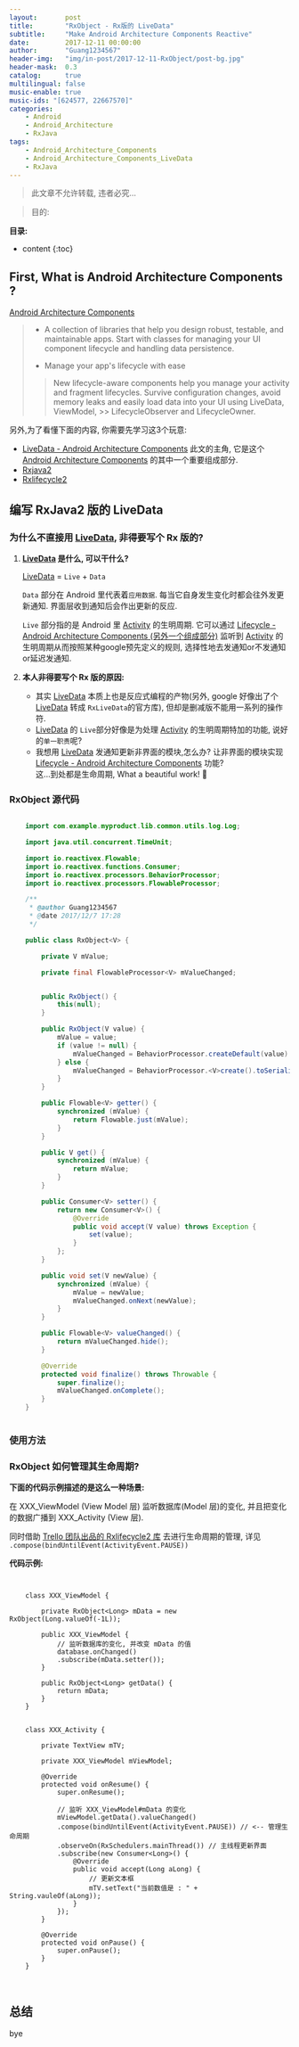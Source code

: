 ```yaml
---
layout:       post
title:        "RxObject - Rx版的 LiveData"
subtitle:     "Make Android Architecture Components Reactive"
date:         2017-12-11 00:00:00
author:       "Guang1234567"
header-img:   "img/in-post/2017-12-11-RxObject/post-bg.jpg"
header-mask:  0.3
catalog:      true
multilingual: false
music-enable: true
music-ids: "[624577, 22667570]"
categories: 
    - Android
    - Android_Architecture
    - RxJava
tags:
    - Android_Architecture_Components
    - Android_Architecture_Components_LiveData
    - RxJava
---
```



> 此文章不允许转载, 违者必究...

> 目的: 

**目录:**

* content
{:toc}


## First, What is Android Architecture Components ?

[Android Architecture Components][1]

> - A collection of libraries that help you design robust, testable, and maintainable apps. Start with classes for managing your UI component lifecycle and handling data persistence.
>
>
> - Manage your app's lifecycle with ease
>> New lifecycle-aware components help you manage your activity and fragment lifecycles. Survive configuration changes, avoid memory leaks and easily load data into your UI using LiveData, ViewModel, >> LifecycleObserver and LifecycleOwner.

另外,为了看懂下面的内容, 你需要先学习这3个玩意:

- [LiveData - Android Architecture Components][2] <i class="fa fa-hand-o-left fa-lg"></i> 此文的主角, 它是这个 [Android Architecture Components][1] 的其中一个重要组成部分.
- [Rxjava2][3]
- [Rxlifecycle2](https://github.com/trello/RxLifecycle)



## 编写 RxJava2 版的 LiveData


### 为什么不直接用 [LiveData][2], 非得要写个 Rx 版的?

1. **[LiveData][2] 是什么, 可以干什么?**

    [LiveData][2] = `Live` + `Data`

    `Data` 部分在 Android 里代表着`应用数据`.  每当它自身发生变化时都会往外发更新通知. 界面层收到通知后会作出更新的反应.

    `Live` 部分指的是 Android 里 [Activity][5] 的生明周期. 它可以通过 [Lifecycle - Android Architecture Components (另外一个组成部分)][4] 监听到 [Activity][5] 的生明周期从而按照某种google预先定义的规则, 选择性地去发通知or不发通知or延迟发通知.


2. **本人非得要写个 Rx 版的原因:**

    - 其实 [LiveData][2] 本质上也是反应式编程的产物(另外, google 好像出了个 [LiveData][2] 转成 `RxLiveData`的官方库), 但却是删减版不能用一系列的操作符.
    - [LiveData][2] 的 `Live`部分好像是为处理 [Activity][5] 的生明周期特加的功能, 说好的`单一职责`呢?
    - 我想用 [LiveData][2] 发通知更新非界面的模块,怎么办? 让非界面的模块实现 [Lifecycle - Android Architecture Components][4] 功能? <br/> 这...到处都是生命周期, What a beautiful work! 🏥

### RxObject 源代码

```java

    import com.example.myproduct.lib.common.utils.log.Log;

    import java.util.concurrent.TimeUnit;

    import io.reactivex.Flowable;
    import io.reactivex.functions.Consumer;
    import io.reactivex.processors.BehaviorProcessor;
    import io.reactivex.processors.FlowableProcessor;

    /**
     * @author Guang1234567
     * @date 2017/12/7 17:28
     */

    public class RxObject<V> {

        private V mValue;

        private final FlowableProcessor<V> mValueChanged;


        public RxObject() {
            this(null);
        }

        public RxObject(V value) {
            mValue = value;
            if (value != null) {
                mValueChanged = BehaviorProcessor.createDefault(value).toSerialized();
            } else {
                mValueChanged = BehaviorProcessor.<V>create().toSerialized();
            }
        }

        public Flowable<V> getter() {
            synchronized (mValue) {
                return Flowable.just(mValue);
            }
        }

        public V get() {
            synchronized (mValue) {
                return mValue;
            }
        }

        public Consumer<V> setter() {
            return new Consumer<V>() {
                @Override
                public void accept(V value) throws Exception {
                    set(value);
                }
            };
        }

        public void set(V newValue) {
            synchronized (mValue) {
                mValue = newValue;
                mValueChanged.onNext(newValue);
            }
        }

        public Flowable<V> valueChanged() {
            return mValueChanged.hide();
        }

        @Override
        protected void finalize() throws Throwable {
            super.finalize();
            mValueChanged.onComplete();
        }
    }
    
```


### 使用方法

<script type="syntaxhighlighter" class="brush: bash; gutter: true; ruler: true; first-line: 1; highlight: [2,6]"><![CDATA[

    class Demo {
        public Demo() {
            RxObject<Long> rxObj = new RxObject<>(-1L);

            // 输入 : 不停改变 rxObj instance 的值.
            Flowable.interval(0, 1, TimeUnit.SECONDS)
                    .take(10)
                    .subscribe(rxObj.setter());

            // 输出 : 监听 rxObj instance 的值变化
            rxObj.valueChanged().blockingForEach(new Consumer<Long>() {
                @Override
                public void accept(Long aLong) {
                    Log.d("RxObject_Demo", String.valueOf(aLong));
                }
            });
        }
    }

]]></script>

### RxObject 如何管理其生命周期?

**下面的代码示例描述的是这么一种场景:** 

在 XXX_ViewModel (View Model 层) 监听数据库(Model 层)的变化, 并且把变化的数据广播到 XXX_Activity (View 层).

同时借助 [Trello 团队出品的 Rxlifecycle2 库](https://github.com/trello/RxLifecycle) 去进行生命周期的管理, 详见 `.compose(bindUntilEvent(ActivityEvent.PAUSE))`
 
**代码示例:**

<pre class="line-numbers" data-start="1" data-line="3,27-37"><code class="language-java">

    class XXX_ViewModel {

        private RxObject&lt;Long&gt; mData = new RxObject(Long.valueOf(-1L)); 
        
        public XXX_ViewModel {
            // 监听数据库的变化, 并改变 mData 的值
            database.onChanged()
            .subscribe(mData.setter());
        }

        public RxObject&lt;Long&gt; getData() {
            return mData;
        }
    }


    class XXX_Activity {

        private TextView mTV;

        private XXX_ViewModel mViewModel;

        @Override
        protected void onResume() {
            super.onResume();
            
            // 监听 XXX_ViewModel#mData 的变化
            mViewModel.getData().valueChanged()
            .compose(bindUntilEvent(ActivityEvent.PAUSE)) // &lt;-- 管理生命周期
            .observeOn(RxSchedulers.mainThread()) // 主线程更新界面
            .subscribe(new Consumer&lt;Long&gt;() {
                @Override
                public void accept(Long aLong) {
                    // 更新文本框
                    mTV.setText(&quot;当前数值是 : &quot; + String.vauleOf(aLong));
                }
            });
        }

        @Override
        protected void onPause() {
            super.onPause();
        }
    }


</code></pre>

## 总结

   bye





[1]: https://developer.android.com/topic/libraries/architecture/index.html
[2]: https://developer.android.com/topic/libraries/architecture/livedata.html
[3]: https://github.com/ReactiveX/RxJava
[4]: https://developer.android.com/topic/libraries/architecture/lifecycle.html
[5]: https://developer.android.com/reference/android/app/Activity.html
[6]: https://developer.android.com/reference/android/app/Fragment.html
[7]: https://zh.wikipedia.org/wiki/%E7%BC%96%E7%A8%8B%E8%8C%83%E5%9E%8B

